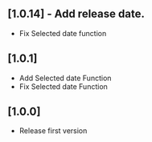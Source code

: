 ## [1.0.14] -  Add release date.

* Fix Selected date function

## [1.0.1]

* Add Selected date Function
* Fix Selected date Function

## [1.0.0]

* Release first version
